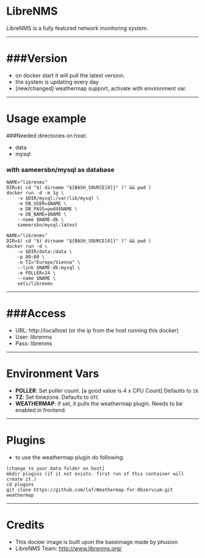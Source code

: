 LibreNMS
====

LibreNMS is a fully featured network monitoring system.

---
###Version
===
- on docker start it will pull the latest version.
- the system is updating every day
- [new/changed] weathermap support, activate with environment var.

---
Usage example
===
###Needed directories on host:
- data
- mysql

### with sameersbn/mysql as database

```
NAME="librenms"
DIR=$( cd "$( dirname "${BASH_SOURCE[0]}" )" && pwd )
docker run -d -m 1g \
	-v $DIR/mysql:/var/lib/mysql \
	-e DB_USER=$NAME \
	-e DB_PASS=pwd4$NAME \
	-e DB_NAME=$NAME \
	--name $NAME-db \
	sameersbn/mysql:latest
```

```
NAME="librenms"
DIR=$( cd "$( dirname "${BASH_SOURCE[0]}" )" && pwd )
docker run -d \
	-v $DIR/data:/data \
	-p 80:80 \
	-e TZ="Europe/Vienna" \
	--link $NAME-db:mysql \
	-e POLLER=24 \
	--name $NAME \
	seti/librenms
```

---
###Access
===
- URL: http://localhost (or the ip from the host running this docker)
- User: librenms
- Pass: librenms

---
Environment Vars
===
- **POLLER**: Set poller count. [a good value is 4 x CPU Count] Defaults to `16`
- **TZ**: Set timezone. Defaults to `UTC`
- **WEATHERMAP**: if set, it pulls the weathermap plugin. Needs to be enabled in frontend.

---
Plugins
===
- to use the weathermap plugin do following:

```
[change to your data folder on host]
mkdir plugins (if it not exists. first run of this container will create it.)
cd plugins
git clone https://github.com/laf/Weathermap-for-Observium.git weathermap
```


---
Credits
===
- This docker image is built upon the baseimage made by phusion
- LibreNMS Team: http://www.librenms.org/
